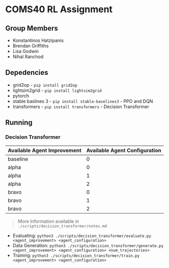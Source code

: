 # COMS40 RL Assignment

## Group Members

* Konstantinos Hatzipanis
* Brendan Griffiths
* Lisa Godwin
* Nihal Ranchod

## Depedencies

* grid2op - `pip install grid2op`
* lightsim2grid - `pip install lightsim2grid`
* pytorch
* stable baslines 3 - `pip install stable-baselines3` - PPO and DQN
* transformers - `pip install transformers` - Decision Transformer

## Running

### Decision Transformer

| Available Agent Improvement | Available Agent Configuration |
|-----------------------------|-------------------------------|
| baseline | 0 |
| alpha | 0 |
| alpha | 1 |
| alpha | 2 |
| bravo | 0 |
| bravo | 1 |
| bravo | 2 |

> More Information available in `./scripts/decision_transformer/notes.md`

* Evaluating: `python3 ./scripts/decision_transformer/evaluate.py <agent_improvement> <agent_configuration>`
* Data Generation: `python3 ./scripts/decision_transformer/generate.py <agent_improvement> <agent_configuration> <num_trajectories>`
* Training: `python3 ./scripts/decision_transformer/train.py <agent_improvement> <agent_configuration>`
